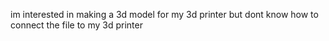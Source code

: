 im interested in making a 3d model for my 3d printer but dont know how to connect the file to my 3d printer
